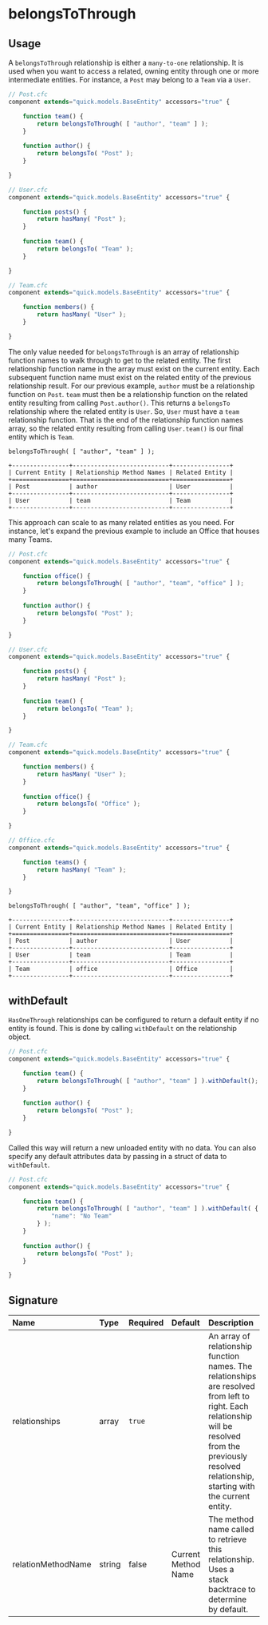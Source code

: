 # belongsToThrough

## Usage

A `belongsToThrough` relationship is either a `many-to-one` relationship. It is used when you want to access a related, owning entity through one or more intermediate entities. For instance, a `Post` may belong to a `Team` via a `User`.

```javascript
// Post.cfc
component extends="quick.models.BaseEntity" accessors="true" {

    function team() {
        return belongsToThrough( [ "author", "team" ] );
    }
    
    function author() {
        return belongsTo( "Post" );
    }

}
```

```javascript
// User.cfc
component extends="quick.models.BaseEntity" accessors="true" {

    function posts() {
        return hasMany( "Post" );
    }
    
    function team() {
        return belongsTo( "Team" );
    }

}
```

```javascript
// Team.cfc
component extends="quick.models.BaseEntity" accessors="true" {

    function members() {
        return hasMany( "User" );
    }

}
```

The only value needed for `belongsToThrough` is an array of relationship function names to walk through to get to the related entity.  The first relationship function name in the array must exist on the current entity.  Each subsequent function name must exist on the related entity of the previous relationship result.  For our previous example, `author` must be a relationship function on `Post`.  `team` must then be a relationship function on the related entity resulting from calling `Post.author()`.  This returns a `belongsTo` relationship where the related entity is `User`.  So, `User` must have a `team` relationship function.  That is the end of the relationship function names array, so the related entity resulting from calling `User.team()` is our final entity which is `Team`.

```text
belongsToThrough( [ "author", "team" ] );

+----------------+---------------------------+----------------+
| Current Entity | Relationship Method Names | Related Entity |
+================+===========================+================+
| Post           | author                    | User           |
+----------------+---------------------------+----------------+
| User           | team                      | Team           |
+----------------+---------------------------+----------------+
```

This approach can scale to as many related entities as you need.  For instance, let's expand the previous example to include an Office that houses many Teams.

```javascript
// Post.cfc
component extends="quick.models.BaseEntity" accessors="true" {

    function office() {
        return belongsToThrough( [ "author", "team", "office" ] );
    }
    
    function author() {
        return belongsTo( "Post" );
    }

}
```

```javascript
// User.cfc
component extends="quick.models.BaseEntity" accessors="true" {

    function posts() {
        return hasMany( "Post" );
    }
    
    function team() {
        return belongsTo( "Team" );
    }

}
```

```javascript
// Team.cfc
component extends="quick.models.BaseEntity" accessors="true" {

    function members() {
        return hasMany( "User" );
    }
    
    function office() {
        return belongsTo( "Office" );
    }

}
```

```javascript
// Office.cfc
component extends="quick.models.BaseEntity" accessors="true" {

    function teams() {
        return hasMany( "Team" );
    }

}
```

```text
belongsToThrough( [ "author", "team", "office" ] );

+----------------+---------------------------+----------------+
| Current Entity | Relationship Method Names | Related Entity |
+================+===========================+================+
| Post           | author                    | User           |
+----------------+---------------------------+----------------+
| User           | team                      | Team           |
+----------------+---------------------------+----------------+
| Team           | office                    | Office         |
+----------------+---------------------------+----------------+
```

## withDefault

`HasOneThrough` relationships can be configured to return a default entity if no entity is found.  This is done by calling `withDefault` on the relationship object.

```javascript
// Post.cfc
component extends="quick.models.BaseEntity" accessors="true" {

    function team() {
        return belongsToThrough( [ "author", "team" ] ).withDefault();
    }
    
    function author() {
        return belongsTo( "Post" );
    }

}
```

Called this way will return a new unloaded entity with no data.  You can also specify any default attributes data by passing in a struct of data to `withDefault`.

```javascript
// Post.cfc
component extends="quick.models.BaseEntity" accessors="true" {

    function team() {
        return belongsToThrough( [ "author", "team" ] ).withDefault( {
            "name": "No Team"
        } );
    }
    
    function author() {
        return belongsTo( "Post" );
    }

}
```

## Signature

| Name | Type | Required | Default | Description |
| :--- | :--- | :--- | :--- | :--- |
| relationships | array | `true` |  | An array of relationship function names. The relationships are resolved from left to right.  Each relationship will be resolved from the previously resolved relationship, starting with the current entity. |
| relationMethodName | string | false | Current Method Name | The method name called to retrieve this relationship.  Uses a stack backtrace to determine by default. |

